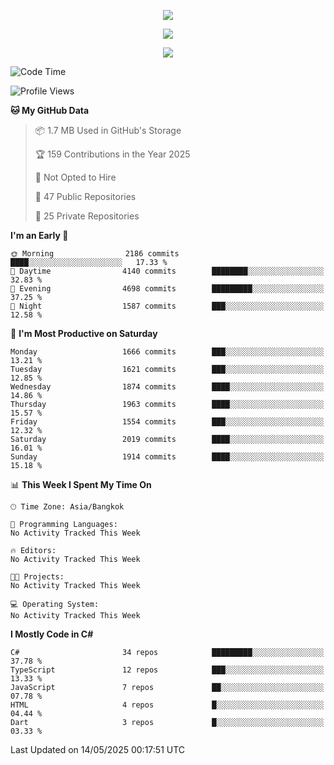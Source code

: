 <p align="center">
  <a href="say-hi.gif"> 
    <img align="center" src="say-hi.gif"/>
  </a>
</p>
<p align="center">
  <a href="https://github.com/htthinh1999">
    <img align="center" src="https://github-readme-stats-kappa-pink.vercel.app/api?username=htthinh1999&show_icons=true&count_private=true&theme=dracula"/>
  </a>
</p>
<p align="center">
  <a href="https://github.com/htthinh1999">
    <img src="https://github-readme-stats-kappa-pink.vercel.app/api/top-langs/?username=htthinh1999&layout=compact&langs_count=6&count_private=true&hide=tsql,hlsl,glsl,shaderlab&theme=dracula"/>
  </a>
</p>

<!--START_SECTION:waka-->
![Code Time](http://img.shields.io/badge/Code%20Time-0%20secs-blue)

![Profile Views](http://img.shields.io/badge/Profile%20Views-0-blue)

**🐱 My GitHub Data** 

> 📦 1.7 MB Used in GitHub's Storage 
 > 
> 🏆 159 Contributions in the Year 2025
 > 
> 🚫 Not Opted to Hire
 > 
> 📜 47 Public Repositories 
 > 
> 🔑 25 Private Repositories 
 > 
**I'm an Early 🐤** 

```text
🌞 Morning                2186 commits        ████░░░░░░░░░░░░░░░░░░░░░   17.33 % 
🌆 Daytime                4140 commits        ████████░░░░░░░░░░░░░░░░░   32.83 % 
🌃 Evening                4698 commits        █████████░░░░░░░░░░░░░░░░   37.25 % 
🌙 Night                  1587 commits        ███░░░░░░░░░░░░░░░░░░░░░░   12.58 % 
```
📅 **I'm Most Productive on Saturday** 

```text
Monday                   1666 commits        ███░░░░░░░░░░░░░░░░░░░░░░   13.21 % 
Tuesday                  1621 commits        ███░░░░░░░░░░░░░░░░░░░░░░   12.85 % 
Wednesday                1874 commits        ████░░░░░░░░░░░░░░░░░░░░░   14.86 % 
Thursday                 1963 commits        ████░░░░░░░░░░░░░░░░░░░░░   15.57 % 
Friday                   1554 commits        ███░░░░░░░░░░░░░░░░░░░░░░   12.32 % 
Saturday                 2019 commits        ████░░░░░░░░░░░░░░░░░░░░░   16.01 % 
Sunday                   1914 commits        ████░░░░░░░░░░░░░░░░░░░░░   15.18 % 
```


📊 **This Week I Spent My Time On** 

```text
🕑︎ Time Zone: Asia/Bangkok

💬 Programming Languages: 
No Activity Tracked This Week

🔥 Editors: 
No Activity Tracked This Week

🐱‍💻 Projects: 
No Activity Tracked This Week

💻 Operating System: 
No Activity Tracked This Week
```

**I Mostly Code in C#** 

```text
C#                       34 repos            █████████░░░░░░░░░░░░░░░░   37.78 % 
TypeScript               12 repos            ███░░░░░░░░░░░░░░░░░░░░░░   13.33 % 
JavaScript               7 repos             ██░░░░░░░░░░░░░░░░░░░░░░░   07.78 % 
HTML                     4 repos             █░░░░░░░░░░░░░░░░░░░░░░░░   04.44 % 
Dart                     3 repos             █░░░░░░░░░░░░░░░░░░░░░░░░   03.33 % 
```




 Last Updated on 14/05/2025 00:17:51 UTC
<!--END_SECTION:waka-->
